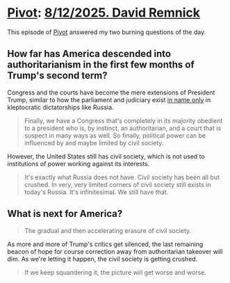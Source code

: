 # [Pivot](https://podcastindex.org/podcast/174725): [8/12/2025. David Remnick](https://writecomments.com/transcripts/?md5=72196062cbf285a977510ef625d16874)

This episode of [Pivot] answered my two burning questions of the day.

## How far has America descended into authoritarianism in the first few months of Trump's second term? 

Congress and the courts have become the mere extensions of President Trump, similar to how the parliament and judiciary exist [in name only] in kleptocratic dictatorships like Russia.

> Finally, we have a Congress that's completely in its majority obedient to a president who is, by instinct, an authoritarian, and a court that is suspect in many ways as well. So finally, political power can be influenced by and maybe limited by civil society.

However, the United States still has civil society, which is not used to institutions of power working against its interests.

> It's exactly what Russia does not have. Civil society has been all but crushed. In very, very limited corners of civil society still exists in today's Russia. It's infinitesimal. We still have that.

## What is next for America?

> The gradual and then accelerating erasure of civil society.

As more and more of Trump's critics get silenced, the last remaining beacon of hope for course correction away from authoritarian takeover will dim. As we're letting it happen, the civil society is getting crushed.

> If we keep squandering it, the picture will get worse and worse.

[Pivot]: ../../../series/pivot.md
[in name only]: https://www.msnbc.com/transcripts/rachel-maddow-show/transcript-rachel-maddow-show-2-24-22-n1290227
